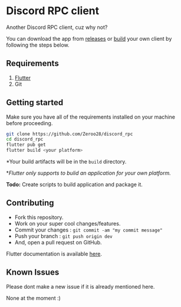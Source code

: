 # Discord RPC client

Another Discord RPC client, cuz why not?

You can download the app from [releases](https://github.com/Zeroo28/discord_rpc/releases/) or [build](#getting-started) your own client by following the steps below.

## Requirements

1. [Flutter](https://docs.flutter.dev/get-started/install)
2. Git

## Getting started

Make sure you have all of the requirements installed on your machine before proceeding.

```sh
git clone https://github.com/Zeroo28/discord_rpc
cd discord_rpc
flutter pub get
flutter build <your platform>
```

*Your build artifacts will be in the `build` directory. 

*_Flutter only supports to bulid an application for your own platform._

**Todo:** Create scripts to build application and package it.

## Contributing

-   Fork this repository.
-   Work on your super cool changes/features.
-   Commit your changes : `git commit -am "my commit message"`
-   Push your branch : `git push origin dev`
-   And, open a pull request on GitHub.

Flutter documentation is available [here](https://docs.flutter.dev/).

## Known Issues

Please dont make a new issue if it is already mentioned here.

None at the moment :)
